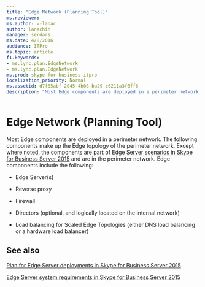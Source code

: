 ```yaml
---
title: "Edge Network (Planning Tool)"
ms.reviewer: 
ms.author: v-lanac
author: lanachin
manager: serdars
ms.date: 4/8/2016
audience: ITPro
ms.topic: article
f1.keywords:
- ms.lync.plan.EdgeNetwork
- ms.lync.plan.EdgeNetwork
ms.prod: skype-for-business-itpro
localization_priority: Normal
ms.assetid: d7f85abf-2045-4b08-ba29-c6211a3f6ff6
description: "Most Edge components are deployed in a perimeter network. The following components make up the Edge topology of the perimeter network. Except where noted, the components are part of Edge Server scenarios in Skype for Business Server 2015 and are in the perimeter network. Edge components include the following:"
---
```


# Edge Network (Planning Tool)
 
Most Edge components are deployed in a perimeter network. The following components make up the Edge topology of the perimeter network. Except where noted, the components are part of [Edge Server scenarios in Skype for Business Server 2015](../../plan-your-deployment/edge-server-deployments/scenarios.md) and are in the perimeter network. Edge components include the following:
  
- Edge Server(s)
    
- Reverse proxy
    
- Firewall
    
- Directors (optional, and logically located on the internal network)
    
- Load balancing for Scaled Edge Topologies (either DNS load balancing or a hardware load balancer)
    
## See also

[Plan for Edge Server deployments in Skype for Business Server 2015](../../plan-your-deployment/edge-server-deployments/edge-server-deployments.md)
  
[Edge Server system requirements in Skype for Business Server 2015](../../plan-your-deployment/edge-server-deployments/system-requirements.md)
